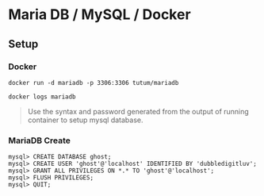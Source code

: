# Maria DB / MySQL / Docker

## Setup

### Docker

`docker run -d mariadb -p 3306:3306 tutum/mariadb`  

`docker logs mariadb`  

> Use the syntax and password generated from the output of running container to 
setup mysql database.  


### MariaDB Create

```
mysql> CREATE DATABASE ghost;
mysql> CREATE USER 'ghost'@'localhost' IDENTIFIED BY 'dubbledigitluv';
mysql> GRANT ALL PRIVILEGES ON *.* TO 'ghost'@'localhost';
mysql> FLUSH PRIVILEGES;
mysql> QUIT;
```
